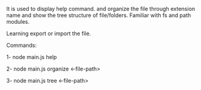 It is used to display help command. and organize the file
through extension name and show the tree structure of file/folders. Familiar with fs and path modules.

Learning export or import the file.

Commands:


  1- node main.js help

  2- node main.js organize <-file-path>

  3- node main.js tree  <-file-path>
